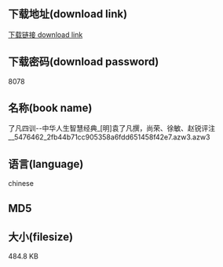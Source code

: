 ## 下载地址(download link)
[下载链接 download link](https://tutu365.netlify.app/?s=%E4%BA%86%E5%87%A1%E5%9B%9B%E8%AE%AD--%E4%B8%AD%E5%8D%8E%E4%BA%BA%E7%94%9F%E6%99%BA%E6%85%A7%E7%BB%8F%E5%85%B8_%5B%E6%98%8E%5D%E8%A2%81%E4%BA%86%E5%87%A1%E6%92%B0%EF%BC%8C%E5%B0%9A%E8%8D%A3%E3%80%81%E5%BE%90%E6%95%8F%E3%80%81%E8%B5%B5%E9%94%90%E8%AF%84%E6%B3%A8__5476462_2fb44b71cc905358a6fdd651458f42e7.azw3)

## 下载密码(download password)
8078

## 名称(book name)
了凡四训--中华人生智慧经典_[明]袁了凡撰，尚荣、徐敏、赵锐评注__5476462_2fb44b71cc905358a6fdd651458f42e7.azw3.azw3

## 语言(language)
chinese

## MD5


## 大小(filesize)
484.8 KB
